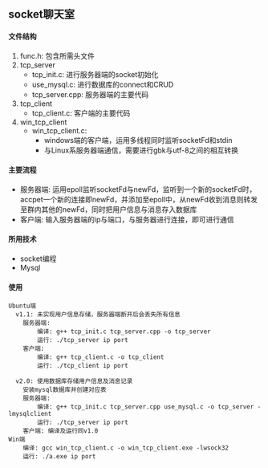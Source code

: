 ## socket聊天室
#### 文件结构	
1. func.h: 包含所需头文件
2. tcp_server
	- tcp_init.c: 进行服务器端的socket初始化
	- use_mysql.c: 进行数据库的connect和CRUD
	- tcp_server.cpp: 服务器端的主要代码
3. tcp_client
	- tcp_client.c: 客户端的主要代码
4. win_tcp_client
	- win_tcp_client.c: 
		- windows端的客户端，运用多线程同时监听socketFd和stdin
		- 与Linux系服务器端通信，需要进行gbk与utf-8之间的相互转换

#### 主要流程
- 服务器端: 运用epoll监听socketFd与newFd，监听到一个新的socketFd时，accpet一个新的连接即newFd，并添加至epoll中，从newFd收到消息则转发至群内其他的newFd，同时把用户信息与消息存入数据库
- 客户端: 输入服务器端的ip与端口，与服务器进行连接，即可进行通信

#### 所用技术
- socket编程
- Mysql

#### 使用
```shell
Ubuntu端
  v1.1: 未实现用户信息存储，服务器端断开后会丢失所有信息
	服务器端:
		编译: g++ tcp_init.c tcp_server.cpp -o tcp_server
		运行: ./tcp_server ip port
	客户端:
		编译: g++ tcp_client.c -o tcp_client
		运行: ./tcp_client ip port

  v2.0: 使用数据库存储用户信息及消息记录
	安装mysql数据库并创建对应表
	服务器端:
		编译: g++ tcp_init.c tcp_server.cpp use_mysql.c -o tcp_server -lmysqlclient
		运行: ./tcp_server ip port
	客户端: 编译及运行同v1.0
Win端
	编译: gcc win_tcp_client.c -o win_tcp_client.exe -lwsock32
	运行: ./a.exe ip port
```
